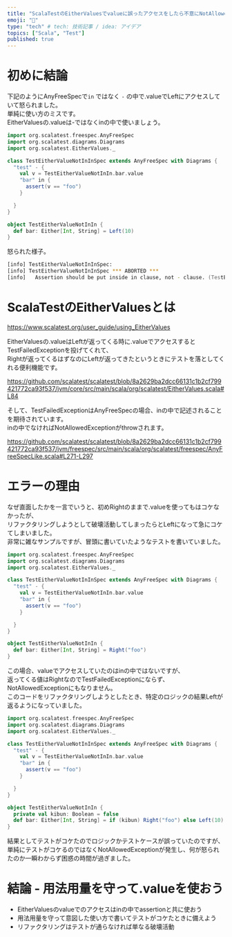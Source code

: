 ```yaml
---
title: "ScalaTestのEitherValuesでvalueに誤ったアクセスをしたら不意にNotAllowedExceptionで怒られた話"
emoji: "👻"
type: "tech" # tech: 技術記事 / idea: アイデア
topics: ["Scala", "Test"]
published: true
---
```


# 初めに結論

下記のようにAnyFreeSpecで`in` ではなく `-` の中で.valueでLeftにアクセスしていて怒られました。  
単純に使い方のミスです。  
EitherValuesの.valueは-ではなくinの中で使いましょう。  

```scala
import org.scalatest.freespec.AnyFreeSpec
import org.scalatest.diagrams.Diagrams
import org.scalatest.EitherValues._

class TestEitherValueNotInInSpec extends AnyFreeSpec with Diagrams {
  "test" - {
    val v = TestEitherValueNotInIn.bar.value
    "bar" in {
      assert(v == "foo")
    }

  }
}

object TestEitherValueNotInIn {
  def bar: Either[Int, String] = Left(10)
}


```

怒られた様子。  

```zsh
[info] TestEitherValueNotInInSpec:
[info] TestEitherValueNotInInSpec *** ABORTED ***
[info]   Assertion should be put inside in clause, not - clause. (TestEitherValueNotInIn.scala:7)
```

# ScalaTestのEitherValuesとは

https://www.scalatest.org/user_guide/using_EitherValues

EitherValuesの.valueはLeftが返ってくる時に.valueでアクセスするとTestFailedExceptionを投げてくれて、  
Rightが返ってくるはずなのにLeftが返ってきたというときにテストを落としてくれる便利機能です。  

https://github.com/scalatest/scalatest/blob/8a2629ba2dcc66131c1b2cf799421772ca93f537/jvm/core/src/main/scala/org/scalatest/EitherValues.scala#L84

そして、TestFailedExceptionはAnyFreeSpecの場合、inの中で記述されることを期待されています。  
inの中でなければNotAllowedExceptionがthrowされます。  

https://github.com/scalatest/scalatest/blob/8a2629ba2dcc66131c1b2cf799421772ca93f537/jvm/freespec/src/main/scala/org/scalatest/freespec/AnyFreeSpecLike.scala#L271-L297

# エラーの理由

なぜ直面したかを一言でいうと、初めRightのままで.valueを使ってもはコケなかったが、  
リファクタリングしようとして破壊活動してしまったらとLeftになって急にコケてしまいました。  
非常に雑なサンプルですが、冒頭に書いていたようなテストを書いていました。  

```scala
import org.scalatest.freespec.AnyFreeSpec
import org.scalatest.diagrams.Diagrams
import org.scalatest.EitherValues._

class TestEitherValueNotInInSpec extends AnyFreeSpec with Diagrams {
  "test" - {
    val v = TestEitherValueNotInIn.bar.value
    "bar" in {
      assert(v == "foo")
    }

  }
}

object TestEitherValueNotInIn {
  def bar: Either[Int, String] = Right("foo")
}
```

この場合、valueでアクセスしていたのはinの中ではないですが、  
返ってくる値はRightなのでTestFailedExceptionにならず、NotAllowedExceptionにもなりません。  
このコードをリファクタリングしようとしたとき、特定のロジックの結果Leftが返るようになっていました。  

```scala
import org.scalatest.freespec.AnyFreeSpec
import org.scalatest.diagrams.Diagrams
import org.scalatest.EitherValues._

class TestEitherValueNotInInSpec extends AnyFreeSpec with Diagrams {
  "test" - {
    val v = TestEitherValueNotInIn.bar.value
    "bar" in {
      assert(v == "foo")
    }

  }
}

object TestEitherValueNotInIn {
  private val kibun: Boolean = false
  def bar: Either[Int, String] = if (kibun) Right("foo") else Left(10)
}
```

結果としてテストがコケたのでロジックかテストケースが誤っていたのですが、  
単純にテストがコケるのではなくNotAllowedExceptionが発生し、何が怒られたのか一瞬わからず困惑の時間が過ぎました。  

# 結論 - 用法用量を守って.valueを使おう

- EitherValuesのvalueでのアクセスはinの中でassertionと共に使おう
- 用法用量を守って意図した使い方で書いてテストがコケたときに備えよう
- リファクタリングはテストが通らなければ単なる破壊活動

